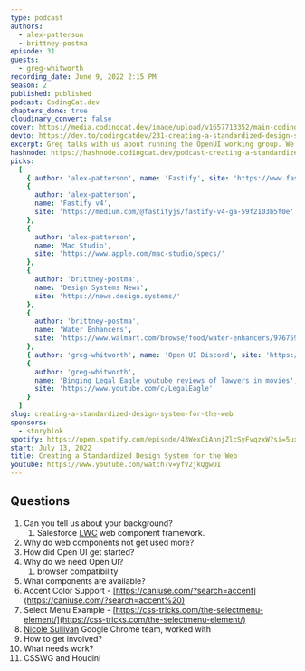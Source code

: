 ```yaml
---
type: podcast
authors:
  - alex-patterson
  - brittney-postma
episode: 31
guests:
  - greg-whitworth
recording_date: June 9, 2022 2:15 PM
season: 2
published: published
podcast: CodingCat.dev
chapters_done: true
cloudinary_convert: false
cover: https://media.codingcat.dev/image/upload/v1657713352/main-codingcatdev-photo/Standardized-design-system.jpg
devto: https://dev.to/codingcatdev/231-creating-a-standardized-design-system-for-the-web-2b57
excerpt: Greg talks with us about running the OpenUI working group. We talk in detail and give demos on standardizing components across the major browser vendors.
hashnode: https://hashnode.codingcat.dev/podcast-creating-a-standardized-design-system-for-the-web
picks:
  [
    { author: 'alex-patterson', name: 'Fastify', site: 'https://www.fastify.io/' },
    {
      author: 'alex-patterson',
      name: 'Fastify v4',
      site: 'https://medium.com/@fastifyjs/fastify-v4-ga-59f2103b5f0e'
    },
    {
      author: 'alex-patterson',
      name: 'Mac Studio',
      site: 'https://www.apple.com/mac-studio/specs/'
    },
    {
      author: 'brittney-postma',
      name: 'Design Systems News',
      site: 'https://news.design.systems/'
    },
    {
      author: 'brittney-postma',
      name: 'Water Enhancers',
      site: 'https://www.walmart.com/browse/food/water-enhancers/976759_976782_8978567_8932412'
    },
    { author: 'greg-whitworth', name: 'Open UI Discord', site: 'https://discord.gg/C4bSjKae' },
    {
      author: 'greg-whitworth',
      name: 'Binging Legal Eagle youtube reviews of lawyers in movies',
      site: 'https://www.youtube.com/c/LegalEagle'
    }
  ]
slug: creating-a-standardized-design-system-for-the-web
sponsors:
  - storyblok
spotify: https://open.spotify.com/episode/43WexCiAnnjZlcSyFvqzxW?si=5ux-aAWdQ_i85SRCbCIb6Q
start: July 13, 2022
title: Creating a Standardized Design System for the Web
youtube: https://www.youtube.com/watch?v=yfV2jkQgwUI
---
```


## Questions

1. Can you tell us about your background?
   1. Salesforce [LWC](https://developer.salesforce.com/docs/component-library/documentation/en/lwc) web component framework.
2. Why do web components not get used more?
3. How did Open UI get started?
4. Why do we need Open UI?
   1. browser compatibility
5. What components are available?
6. Accent Color Support - [https://caniuse.com/?search=accent](https://caniuse.com/?search=accent%20)
7. Select Menu Example - [https://css-tricks.com/the-selectmenu-element/](https://css-tricks.com/the-selectmenu-element/)
8. [Nicole Sullivan](https://twitter.com/stubbornella) Google Chrome team, worked with
9. How to get involved?
10. What needs work?
11. CSSWG and Houdini
